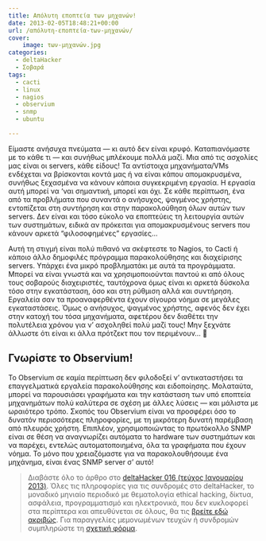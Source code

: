 ```yaml
---
title: Απόλυτη εποπτεία των μηχανών!
date: 2013-02-05T18:48:21+00:00
url: /απόλυτη-εποπτεία-των-μηχανών/
cover:
    image: των-μηχανών.jpg
categories:
  - deltaHacker
  - Σοβαρά
tags:
  - cacti
  - linux
  - nagios
  - observium
  - snmp
  - ubuntu

---
```

Είμαστε ανήσυχα πνεύματα &#8212; κι αυτό δεν είναι κρυφό. Καταπιανόμαστε με το κάθε τι &#8212; και συνήθως μπλέκουμε πολλά μαζί. Μια από τις ασχολίες μας είναι οι servers, κάθε είδους! Τα αντίστοιχα μηχανήματα/VMs ενδέχεται να βρίσκονται κοντά μας ή να είναι κάπου απομακρυσμένα, συνήθως ξεχασμένα να κάνουν κάποια συγκεκριμένη εργασία. Η εργασία αυτή μπορεί να &#8216;ναι σημαντική, μπορεί και όχι. Σε κάθε περίπτωση, ένα από τα προβλήματα που συναντά ο ανήσυχος, ψαγμένος χρήστης, εντοπίζεται στη συντήρηση και στην παρακολούθηση όλων αυτών των servers. Δεν είναι και τόσο εύκολο να εποπτεύεις τη λειτουργία αυτών των συστημάτων, ειδικά αν πρόκειται για απομακρυσμένους servers που κάνουν αρκετά &#8220;φιλοσοφημένες&#8221; εργασίες&#8230;

Αυτή τη στιγμή είναι πολύ πιθανό να σκέφτεστε το Nagios, το Cacti ή κάποιο άλλο δημοφιλές πρόγραμμα παρακολούθησης και διαχείρισης servers. Υπάρχει ένα μικρό προβληματάκι με αυτά τα προγράμματα. Μπορεί να είναι γνωστά και να χρησιμοποιούνται παντού κι από όλους τους σοβαρούς διαχειριστές, ταυτόχρονα όμως είναι κι αρκετά δύσκολα τόσο στην εγκατάσταση, όσο και στη ρύθμιση αλλά και συντήρηση. Εργαλεία σαν τα προαναφερθέντα έχουν σίγουρα νόημα σε μεγάλες εγκαταστάσεις. Όμως ο ανήσυχος, ψαγμένος χρήστης, αφενός δεν έχει στην κατοχή του τόσα μηχανήματα, αφετέρου δεν διαθέτει την πολυτέλεια χρόνου για ν&#8217; ασχοληθεί πολύ μαζί τους! Μην ξεχνάτε άλλωστε ότι είναι κι άλλα πρότζεκτ που τον περιμένουν&#8230; 🙂

## Γνωρίστε το Observium!

Το Observium σε καμία περίπτωση δεν φιλοδοξεί ν&#8217; αντικαταστήσει τα επαγγελματικά εργαλεία παρακολούθησης και ειδοποίησης. Μολαταύτα, μπορεί να παρουσιάσει γραφήματα και την κατάσταση των υπό εποπτεία μηχανημάτων πολύ καλύτερα σε σχέση με άλλες λύσεις &#8212; και μάλιστα με ωραιότερο τρόπο. Σκοπός του Observium είναι να προσφέρει όσο το δυνατόν περισσότερες πληροφορίες, με τη μικρότερη δυνατή παρέμβαση από πλευράς χρήστη. Επιπλέον, χρησιμοποιώντας το πρωτόκολλο SNMP είναι σε θέση να αναγνωρίζει αυτόματα το hardware των συστημάτων και να παρέχει, εντελώς αυτοματοποιημένα, όλα τα γραφήματα που έχουν νόημα. Το μόνο που χρειαζόμαστε για να παρακολουθήσουμε ένα μηχάνημα, είναι ένας SNMP server σ&#8217; αυτό!

> Διαβάστε όλο το άρθρο στο <a href="http://deltahacker.gr/2013/01/16/deltahacker016/" title="deltaHacker 016 - Lost Winter Edition" target="_blank" rel="noopener noreferrer nofollow" class="broken_link">deltaHacker 016 (τεύχος Ιανουαρίου 2013)</a>. Όλες τις πληροφορίες για τις συνδρομές στο deltaHacker, το μοναδικό μηνιαίο περιοδικό με θεματολογία ethical hacking, δίκτυα, ασφάλεια, προγραμματισμό και ηλεκτρονικά, που δεν κυκλοφορεί στα περίπτερα και απευθύνεται σε όλους, θα τις <a href="http://deltahacker.gr/subscriptions/" title="Πληροφορίες συνδρομών" target="_blank" rel="noopener noreferrer nofollow" class="broken_link">βρείτε εδώ ακριβώς</a>. Για παραγγελίες μεμονωμένων τευχών ή συνδρομών συμπληρώστε τη <a href="http://deltahacker.gr/order/" title="Συνδρομές και τεύχη" target="_blank" rel="noopener noreferrer nofollow" class="broken_link">σχετική φόρμα</a>.
